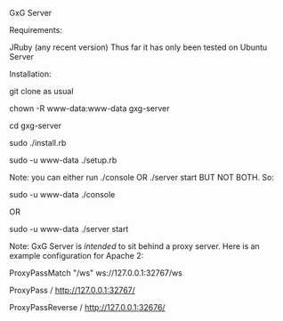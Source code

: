 GxG Server

Requirements:

JRuby (any recent version)
Thus far it has only been tested on Ubuntu Server

Installation:

git clone as usual

chown -R www-data:www-data gxg-server

cd gxg-server

sudo ./install.rb

sudo -u www-data ./setup.rb

Note: you can either run ./console OR ./server start BUT NOT BOTH. So:

sudo -u www-data ./console

OR

sudo -u www-data ./server start


Note: GxG Server is *intended* to sit behind a proxy server. Here is an example configuration for Apache 2:

ProxyPassMatch "/ws" ws://127.0.0.1:32767/ws

ProxyPass / http://127.0.0.1:32767/

ProxyPassReverse / http://127.0.0.1:32676/
